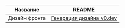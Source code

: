 | Название | README |
| ------ | ------ |
|Дизайн фронта|[Генерация дизайна v0.dev](https://v0.dev/)|


